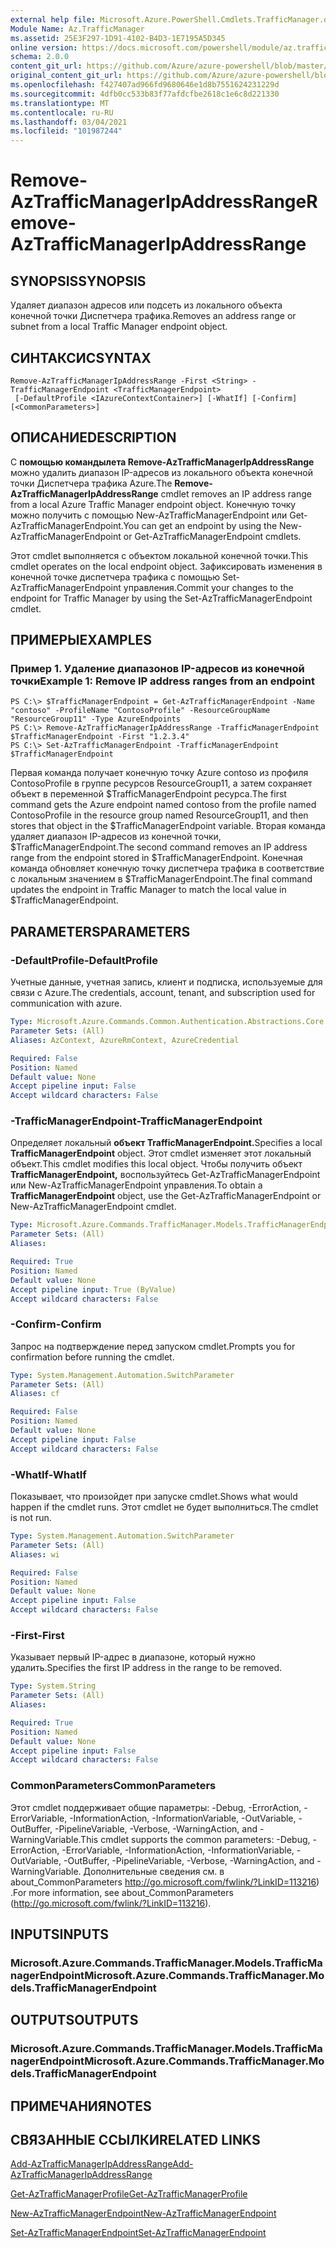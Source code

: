 ```yaml
---
external help file: Microsoft.Azure.PowerShell.Cmdlets.TrafficManager.dll-Help.xml
Module Name: Az.TrafficManager
ms.assetid: 25E3F297-1D91-4102-B4D3-1E7195A5D345
online version: https://docs.microsoft.com/powershell/module/az.trafficmanager/remove-aztrafficmanagerIpAddressRange
schema: 2.0.0
content_git_url: https://github.com/Azure/azure-powershell/blob/master/src/TrafficManager/TrafficManager/help/Remove-AzTrafficManagerIpAddressRange.md
original_content_git_url: https://github.com/Azure/azure-powershell/blob/master/src/TrafficManager/TrafficManager/help/Remove-AzTrafficManagerIpAddressRange.md
ms.openlocfilehash: f427407ad966fd9680646e1d8b7551624231229d
ms.sourcegitcommit: 4dfb0cc533b83f77afdcfbe2618c1e6c8d221330
ms.translationtype: MT
ms.contentlocale: ru-RU
ms.lasthandoff: 03/04/2021
ms.locfileid: "101987244"
---
```

# <span data-ttu-id="ff48d-101">Remove-AzTrafficManagerIpAddressRange</span><span class="sxs-lookup"><span data-stu-id="ff48d-101">Remove-AzTrafficManagerIpAddressRange</span></span>

## <span data-ttu-id="ff48d-102">SYNOPSIS</span><span class="sxs-lookup"><span data-stu-id="ff48d-102">SYNOPSIS</span></span>
<span data-ttu-id="ff48d-103">Удаляет диапазон адресов или подсеть из локального объекта конечной точки Диспетчера трафика.</span><span class="sxs-lookup"><span data-stu-id="ff48d-103">Removes an address range or subnet from a local Traffic Manager endpoint object.</span></span>

## <span data-ttu-id="ff48d-104">СИНТАКСИС</span><span class="sxs-lookup"><span data-stu-id="ff48d-104">SYNTAX</span></span>

```
Remove-AzTrafficManagerIpAddressRange -First <String> -TrafficManagerEndpoint <TrafficManagerEndpoint>
 [-DefaultProfile <IAzureContextContainer>] [-WhatIf] [-Confirm] [<CommonParameters>]
```

## <span data-ttu-id="ff48d-105">ОПИСАНИЕ</span><span class="sxs-lookup"><span data-stu-id="ff48d-105">DESCRIPTION</span></span>
<span data-ttu-id="ff48d-106">С **помощью командылета Remove-AzTrafficManagerIpAddressRange** можно удалить диапазон IP-адресов из локального объекта конечной точки Диспетчера трафика Azure.</span><span class="sxs-lookup"><span data-stu-id="ff48d-106">The **Remove-AzTrafficManagerIpAddressRange** cmdlet removes an IP address range from a local Azure Traffic Manager endpoint object.</span></span>
<span data-ttu-id="ff48d-107">Конечную точку можно получить с помощью New-AzTrafficManagerEndpoint или Get-AzTrafficManagerEndpoint.</span><span class="sxs-lookup"><span data-stu-id="ff48d-107">You can get an endpoint by using the New-AzTrafficManagerEndpoint or Get-AzTrafficManagerEndpoint cmdlets.</span></span>

<span data-ttu-id="ff48d-108">Этот cmdlet выполняется с объектом локальной конечной точки.</span><span class="sxs-lookup"><span data-stu-id="ff48d-108">This cmdlet operates on the local endpoint object.</span></span>
<span data-ttu-id="ff48d-109">Зафиксировать изменения в конечной точке диспетчера трафика с помощью Set-AzTrafficManagerEndpoint управления.</span><span class="sxs-lookup"><span data-stu-id="ff48d-109">Commit your changes to the endpoint for Traffic Manager by using the Set-AzTrafficManagerEndpoint cmdlet.</span></span>

## <span data-ttu-id="ff48d-110">ПРИМЕРЫ</span><span class="sxs-lookup"><span data-stu-id="ff48d-110">EXAMPLES</span></span>

### <span data-ttu-id="ff48d-111">Пример 1. Удаление диапазонов IP-адресов из конечной точки</span><span class="sxs-lookup"><span data-stu-id="ff48d-111">Example 1: Remove IP address ranges from an endpoint</span></span>
```
PS C:\> $TrafficManagerEndpoint = Get-AzTrafficManagerEndpoint -Name "contoso" -ProfileName "ContosoProfile" -ResourceGroupName "ResourceGroup11" -Type AzureEndpoints
PS C:\> Remove-AzTrafficManagerIpAddressRange -TrafficManagerEndpoint $TrafficManagerEndpoint -First "1.2.3.4"
PS C:\> Set-AzTrafficManagerEndpoint -TrafficManagerEndpoint $TrafficManagerEndpoint
```

<span data-ttu-id="ff48d-112">Первая команда получает конечную точку Azure contoso из профиля ContosoProfile в группе ресурсов ResourceGroup11, а затем сохраняет объект в переменной $TrafficManagerEndpoint ресурса.</span><span class="sxs-lookup"><span data-stu-id="ff48d-112">The first command gets the Azure endpoint named contoso from the profile named ContosoProfile in the resource group named ResourceGroup11, and then stores that object in the $TrafficManagerEndpoint variable.</span></span>
<span data-ttu-id="ff48d-113">Вторая команда удаляет диапазон IP-адресов из конечной точки, $TrafficManagerEndpoint.</span><span class="sxs-lookup"><span data-stu-id="ff48d-113">The second command removes an IP address range from the endpoint stored in $TrafficManagerEndpoint.</span></span>
<span data-ttu-id="ff48d-114">Конечная команда обновляет конечную точку диспетчера трафика в соответствие с локальным значением в $TrafficManagerEndpoint.</span><span class="sxs-lookup"><span data-stu-id="ff48d-114">The final command updates the endpoint in Traffic Manager to match the local value in $TrafficManagerEndpoint.</span></span>

## <span data-ttu-id="ff48d-115">PARAMETERS</span><span class="sxs-lookup"><span data-stu-id="ff48d-115">PARAMETERS</span></span>

### <span data-ttu-id="ff48d-116">-DefaultProfile</span><span class="sxs-lookup"><span data-stu-id="ff48d-116">-DefaultProfile</span></span>
<span data-ttu-id="ff48d-117">Учетные данные, учетная запись, клиент и подписка, используемые для связи с Azure.</span><span class="sxs-lookup"><span data-stu-id="ff48d-117">The credentials, account, tenant, and subscription used for communication with azure.</span></span>

```yaml
Type: Microsoft.Azure.Commands.Common.Authentication.Abstractions.Core.IAzureContextContainer
Parameter Sets: (All)
Aliases: AzContext, AzureRmContext, AzureCredential

Required: False
Position: Named
Default value: None
Accept pipeline input: False
Accept wildcard characters: False
```

### <span data-ttu-id="ff48d-118">-TrafficManagerEndpoint</span><span class="sxs-lookup"><span data-stu-id="ff48d-118">-TrafficManagerEndpoint</span></span>
<span data-ttu-id="ff48d-119">Определяет локальный **объект TrafficManagerEndpoint.**</span><span class="sxs-lookup"><span data-stu-id="ff48d-119">Specifies a local **TrafficManagerEndpoint** object.</span></span>
<span data-ttu-id="ff48d-120">Этот cmdlet изменяет этот локальный объект.</span><span class="sxs-lookup"><span data-stu-id="ff48d-120">This cmdlet modifies this local object.</span></span>
<span data-ttu-id="ff48d-121">Чтобы получить объект **TrafficManagerEndpoint,** воспользуйтесь Get-AzTrafficManagerEndpoint или New-AzTrafficManagerEndpoint управления.</span><span class="sxs-lookup"><span data-stu-id="ff48d-121">To obtain a **TrafficManagerEndpoint** object, use the Get-AzTrafficManagerEndpoint or New-AzTrafficManagerEndpoint cmdlet.</span></span>

```yaml
Type: Microsoft.Azure.Commands.TrafficManager.Models.TrafficManagerEndpoint
Parameter Sets: (All)
Aliases:

Required: True
Position: Named
Default value: None
Accept pipeline input: True (ByValue)
Accept wildcard characters: False
```

### <span data-ttu-id="ff48d-122">-Confirm</span><span class="sxs-lookup"><span data-stu-id="ff48d-122">-Confirm</span></span>
<span data-ttu-id="ff48d-123">Запрос на подтверждение перед запуском cmdlet.</span><span class="sxs-lookup"><span data-stu-id="ff48d-123">Prompts you for confirmation before running the cmdlet.</span></span>

```yaml
Type: System.Management.Automation.SwitchParameter
Parameter Sets: (All)
Aliases: cf

Required: False
Position: Named
Default value: None
Accept pipeline input: False
Accept wildcard characters: False
```

### <span data-ttu-id="ff48d-124">-WhatIf</span><span class="sxs-lookup"><span data-stu-id="ff48d-124">-WhatIf</span></span>
<span data-ttu-id="ff48d-125">Показывает, что произойдет при запуске cmdlet.</span><span class="sxs-lookup"><span data-stu-id="ff48d-125">Shows what would happen if the cmdlet runs.</span></span> <span data-ttu-id="ff48d-126">Этот cmdlet не будет выполниться.</span><span class="sxs-lookup"><span data-stu-id="ff48d-126">The cmdlet is not run.</span></span>

```yaml
Type: System.Management.Automation.SwitchParameter
Parameter Sets: (All)
Aliases: wi

Required: False
Position: Named
Default value: None
Accept pipeline input: False
Accept wildcard characters: False
```

### <span data-ttu-id="ff48d-127">-First</span><span class="sxs-lookup"><span data-stu-id="ff48d-127">-First</span></span>
<span data-ttu-id="ff48d-128">Указывает первый IP-адрес в диапазоне, который нужно удалить.</span><span class="sxs-lookup"><span data-stu-id="ff48d-128">Specifies the first IP address in the range to be removed.</span></span>

```yaml
Type: System.String
Parameter Sets: (All)
Aliases:

Required: True
Position: Named
Default value: None
Accept pipeline input: False
Accept wildcard characters: False
```

### <span data-ttu-id="ff48d-129">CommonParameters</span><span class="sxs-lookup"><span data-stu-id="ff48d-129">CommonParameters</span></span>
<span data-ttu-id="ff48d-130">Этот cmdlet поддерживает общие параметры: -Debug, -ErrorAction, -ErrorVariable, -InformationAction, -InformationVariable, -OutVariable, -OutBuffer, -PipelineVariable, -Verbose, -WarningAction, and -WarningVariable.</span><span class="sxs-lookup"><span data-stu-id="ff48d-130">This cmdlet supports the common parameters: -Debug, -ErrorAction, -ErrorVariable, -InformationAction, -InformationVariable, -OutVariable, -OutBuffer, -PipelineVariable, -Verbose, -WarningAction, and -WarningVariable.</span></span> <span data-ttu-id="ff48d-131">Дополнительные сведения см. в about_CommonParameters http://go.microsoft.com/fwlink/?LinkID=113216) .</span><span class="sxs-lookup"><span data-stu-id="ff48d-131">For more information, see about_CommonParameters (http://go.microsoft.com/fwlink/?LinkID=113216).</span></span>

## <span data-ttu-id="ff48d-132">INPUTS</span><span class="sxs-lookup"><span data-stu-id="ff48d-132">INPUTS</span></span>

### <span data-ttu-id="ff48d-133">Microsoft.Azure.Commands.TrafficManager.Models.TrafficManagerEndpoint</span><span class="sxs-lookup"><span data-stu-id="ff48d-133">Microsoft.Azure.Commands.TrafficManager.Models.TrafficManagerEndpoint</span></span>

## <span data-ttu-id="ff48d-134">OUTPUTS</span><span class="sxs-lookup"><span data-stu-id="ff48d-134">OUTPUTS</span></span>

### <span data-ttu-id="ff48d-135">Microsoft.Azure.Commands.TrafficManager.Models.TrafficManagerEndpoint</span><span class="sxs-lookup"><span data-stu-id="ff48d-135">Microsoft.Azure.Commands.TrafficManager.Models.TrafficManagerEndpoint</span></span>

## <span data-ttu-id="ff48d-136">ПРИМЕЧАНИЯ</span><span class="sxs-lookup"><span data-stu-id="ff48d-136">NOTES</span></span>

## <span data-ttu-id="ff48d-137">СВЯЗАННЫЕ ССЫЛКИ</span><span class="sxs-lookup"><span data-stu-id="ff48d-137">RELATED LINKS</span></span>

[<span data-ttu-id="ff48d-138">Add-AzTrafficManagerIpAddressRange</span><span class="sxs-lookup"><span data-stu-id="ff48d-138">Add-AzTrafficManagerIpAddressRange</span></span>](./Add-AzTrafficManagerIpAddressRange.md)

[<span data-ttu-id="ff48d-139">Get-AzTrafficManagerProfile</span><span class="sxs-lookup"><span data-stu-id="ff48d-139">Get-AzTrafficManagerProfile</span></span>](./Get-AzTrafficManagerEndpoint.md)

[<span data-ttu-id="ff48d-140">New-AzTrafficManagerEndpoint</span><span class="sxs-lookup"><span data-stu-id="ff48d-140">New-AzTrafficManagerEndpoint</span></span>](./New-AzTrafficManagerEndpoint.md)

[<span data-ttu-id="ff48d-141">Set-AzTrafficManagerEndpoint</span><span class="sxs-lookup"><span data-stu-id="ff48d-141">Set-AzTrafficManagerEndpoint</span></span>](./Set-AzTrafficManagerEndpoint.md)
